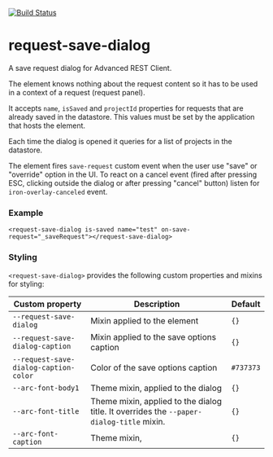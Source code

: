 [![Build Status](https://travis-ci.org/advanced-rest-client/request-save-dialog.svg?branch=stage)](https://travis-ci.org/advanced-rest-client/request-save-dialog)  

# request-save-dialog

A save request dialog for Advanced REST Client.

The element knows nothing about the request content so it has to be used in a
context of a request (request panel).

It accepts `name`, `isSaved` and `projectId` properties for requests that are
already saved in the datastore. This values must be set by the application that
hosts the element.

Each time the dialog is opened it queries for a list of projects in the datastore.

The element fires `save-request` custom event when the user use "save" or
"override" option in the UI. To react on a cancel event (fired after pressing ESC,
clicking outside the dialog or after pressing "cancel" button) listen for
`iron-overlay-canceled` event.

### Example
```
<request-save-dialog is-saved name="test" on-save-request="_saveRequest"></request-save-dialog>
```

### Styling
`<request-save-dialog>` provides the following custom properties and mixins for styling:

Custom property | Description | Default
----------------|-------------|----------
`--request-save-dialog` | Mixin applied to the element | `{}`
`--request-save-dialog-caption` | Mixin applied to the save options caption | `{}`
`--request-save-dialog-caption-color` | Color of the save options caption | `#737373`
`--arc-font-body1` | Theme mixin, applied to the dialog | `{}`
`--arc-font-title` | Theme mixin, applied to the dialog title. It overrides the `--paper-dialog-title` mixin. | `{}`
`--arc-font-caption` | Theme mixin, | `{}`

